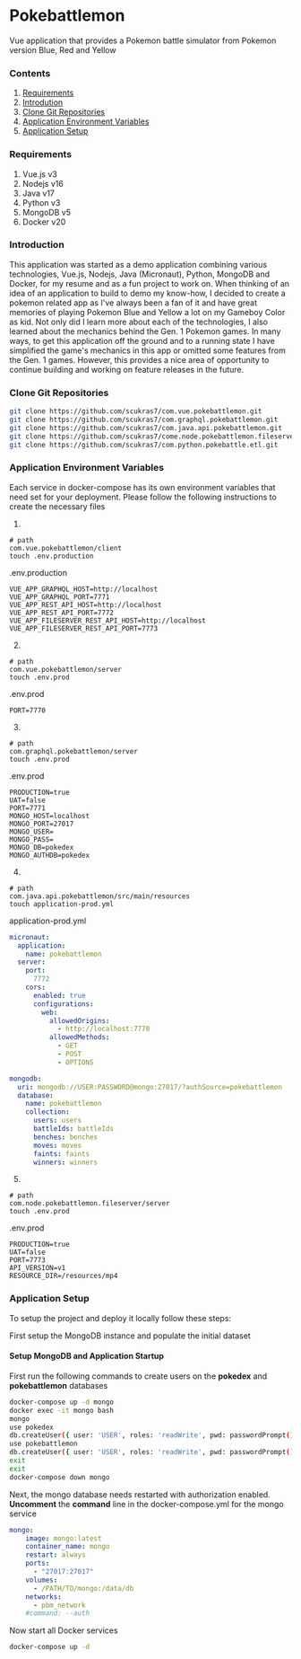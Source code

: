 # Pokebattlemon
Vue application that provides a Pokemon battle simulator from Pokemon version Blue, Red and Yellow

### Contents
1. [Requirements](#requirements)
1. [Introdution](#introduction)
1. [Clone Git Repositories](#clone-git-repositories)
1. [Application Environment Variables](#application-environment-variables)
1. [Application Setup](#application-setup)

### Requirements
1. Vue.js v3
1. Nodejs v16
1. Java v17
1. Python v3
1. MongoDB v5
1. Docker v20

### Introduction
This application was started as a demo application combining various technologies, Vue.js, Nodejs, Java (Micronaut), Python, MongoDB and Docker, for my resume and as a fun project to work on.  When thinking of an idea of an application to build to demo my know-how, I decided to create a pokemon related app as I've always been a fan of it and have great memories of playing Pokemon Blue and Yellow a lot on my Gameboy Color as kid.  Not only did I learn more about each of the technologies, I also learned about the mechanics behind the Gen. 1 Pokemon games.  In many ways, to get this application off the ground and to a running state I have simplified the game's mechanics in this app or omitted some features from the Gen. 1 games.  However, this provides a nice area of opportunity to continue building and working on feature releases in the future.

### Clone Git Repositories
```sh
git clone https://github.com/scukras7/com.vue.pokebattlemon.git
git clone https://github.com/scukras7/com.graphql.pokebattlemon.git
git clone https://github.com/scukras7/com.java.api.pokebattlemon.git
git clone https://github.com/scukras7/come.node.pokebattlemon.fileserver.git
git clone https://github.com/scukras7/com.python.pokebattle.etl.git
```

### Application Environment Variables
Each service in docker-compose has its own environment variables that need set for your deployment.  Please follow the following instructions to create the necessary files

1. 
```text
# path
com.vue.pokebattlemon/client
touch .env.production
```
.env.production
```text
VUE_APP_GRAPHQL_HOST=http://localhost
VUE_APP_GRAPHQL_PORT=7771
VUE_APP_REST_API_HOST=http://localhost
VUE_APP_REST_API_PORT=7772
VUE_APP_FILESERVER_REST_API_HOST=http://localhost
VUE_APP_FILESERVER_REST_API_PORT=7773
```
2. 
```text
# path
com.vue.pokebattlemon/server
touch .env.prod
```
.env.prod
```text
PORT=7770
```
3. 
```text
# path
com.graphql.pokebattlemon/server
touch .env.prod
```
.env.prod
```text
PRODUCTION=true
UAT=false
PORT=7771
MONGO_HOST=localhost
MONGO_PORT=27017
MONGO_USER=
MONGO_PASS=
MONGO_DB=pokedex
MONGO_AUTHDB=pokedex
```
4. 
```text
# path
com.java.api.pokebattlemon/src/main/resources
touch application-prod.yml
```
application-prod.yml
```yaml
micronaut:
  application:
    name: pokebattlemon
  server:
    port:
      7772
    cors:
      enabled: true
      configurations:
        web:
          allowedOrigins:
            - http://localhost:7770
          allowedMethods:
            - GET
            - POST
            - OPTIONS

mongodb:
  uri: mongodb://USER:PASSWORD@mongo:27017/?authSource=pokebattlemon
  database:
    name: pokebattlemon
    collection:
      users: users
      battleIds: battleIds
      benches: benches
      moves: moves
      faints: faints
      winners: winners
```
5. 
```text
# path
com.node.pokebattlemon.fileserver/server
touch .env.prod
```
.env.prod
```text
PRODUCTION=true
UAT=false
PORT=7773
API_VERSION=v1
RESOURCE_DIR=/resources/mp4
```

### Application Setup
To setup the project and deploy it locally follow these steps:

First setup the MongoDB instance and populate the initial dataset

#### Setup MongoDB and Application Startup
First run the following commands to create users on the **pokedex** and **pokebattlemon** databases
```sh
docker-compose up -d mongo
docker exec -it mongo bash
mongo
use pokedex
db.createUser({ user: 'USER', roles: 'readWrite', pwd: passwordPrompt() })
use pokebattlemon
db.createUser({ user: 'USER', roles: 'readWrite', pwd: passwordPrompt() })
exit
exit
docker-compose down mongo
```
Next, the mongo database needs restarted with authorization enabled.  **Uncomment** the **command** line in the docker-compose.yml for the mongo service
```yaml
mongo:
    image: mongo:latest
    container_name: mongo
    restart: always
    ports:
      - "27017:27017"
    volumes:
      - /PATH/TO/mongo:/data/db
    networks:
      - pbm_network
    #command: --auth
```
Now start all Docker services
```sh
docker-compose up -d
```